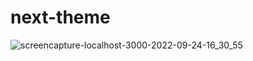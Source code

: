 # next-theme

![screencapture-localhost-3000-2022-09-24-16_30_55](https://user-images.githubusercontent.com/105137625/192086035-fa92dc7b-bb19-4879-9f1e-f1496f86e079.png)
